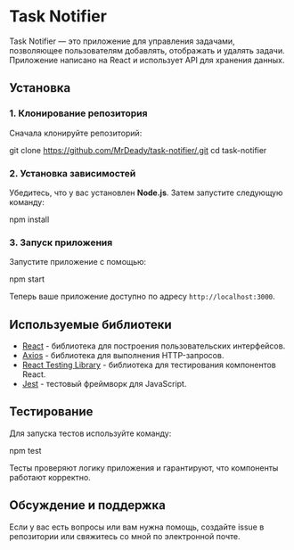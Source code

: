 
# Task Notifier

Task Notifier — это приложение для управления задачами, позволяющее пользователям добавлять, отображать и удалять задачи. Приложение написано на React и использует API для хранения данных.

## Установка

### 1. Клонирование репозитория

Сначала клонируйте репозиторий:

git clone https://github.com/MrDeady/task-notifier/.git
cd task-notifier

### 2. Установка зависимостей

Убедитесь, что у вас установлен **Node.js**. Затем запустите следующую команду:

npm install

### 3. Запуск приложения

Запустите приложение с помощью:

npm start

Теперь ваше приложение доступно по адресу `http://localhost:3000`.

## Используемые библиотеки

- [React](https://reactjs.org/) - библиотека для построения пользовательских интерфейсов.
- [Axios](https://axios-http.com/) - библиотека для выполнения HTTP-запросов.
- [React Testing Library](https://testing-library.com/docs/react-testing-library/intro/) - библиотека для тестирования компонентов React.
- [Jest](https://jestjs.io/) - тестовый фреймворк для JavaScript.

## Тестирование

Для запуска тестов используйте команду:

npm test

Тесты проверяют логику приложения и гарантируют, что компоненты работают корректно.

## Обсуждение и поддержка

Если у вас есть вопросы или вам нужна помощь, создайте issue в репозитории или свяжитесь со мной по электронной почте.

